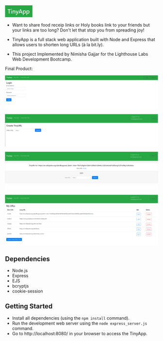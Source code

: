 
![Alt text](./docs/TinyApp.png)

- Want to share food receip links or Holy books link to your friends but your links are too long? Don't let that stop you from spreading joy!

- TinyApp is a full stack web application built with Node and Express that allows users to shorten long URLs (à la bit.ly).

- This project Implemented by Nimisha Gajjar for the Lighthouse Labs Web Development Bootcamp.


Final Product:

![Alt text](./docs/Login.png)

![Alt text](./docs/Create-URL.png)

![Alt text](./docs/Edit-URL.png)

![Alt text](./docs/User-Dashboard.png)


## Dependencies

- Node.js
- Express
- EJS
- bcryptjs
- cookie-session

## Getting Started

- Install all dependencies (using the `npm install` command).
- Run the development web server using the `node express_server.js` command.
- Go to http://localhost:8080/ in your browser to access the TinyApp.






